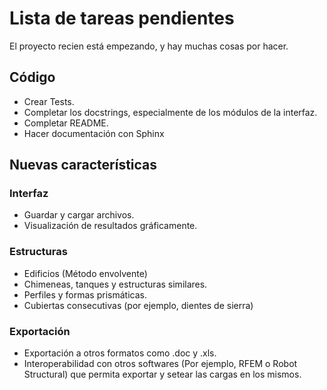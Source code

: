 # Lista de tareas pendientes

El proyecto recien está empezando, y hay muchas cosas por hacer.

## Código
* Crear Tests.
* Completar los docstrings, especialmente de los módulos de la interfaz.
* Completar README.
* Hacer documentación con Sphinx

## Nuevas características

### Interfaz
* Guardar y cargar archivos.
* Visualización de resultados gráficamente.

### Estructuras
* Edificios (Método envolvente)
* Chimeneas, tanques y estructuras similares.
* Perfiles y formas prismáticas.
* Cubiertas consecutivas (por ejemplo, dientes de sierra)

### Exportación
* Exportación a otros formatos como .doc y .xls.
* Interoperabilidad con otros softwares (Por ejemplo, RFEM o Robot Structural) que permita exportar y setear las cargas en los mismos.
